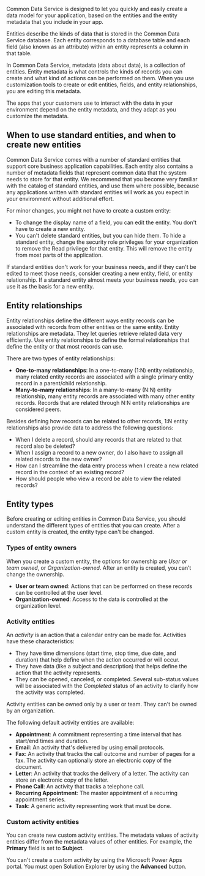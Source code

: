 Common Data Service is designed to let you quickly and easily create a data model for your application, based on the entities and the entity metadata that you include in your app. 

Entities describe the kinds of data that is stored in the Common Data Service database. Each entity corresponds to a database table and each field (also known as an attribute) within an entity represents a column in that table. 

In Common Data Service, metadata (data about data), is a collection of entities. Entity metadata is what controls the kinds of records you can create and what kind of actions can be performed on them. When you use customization tools to create or edit entities, fields, and entity relationships, you are editing this metadata.

The apps that your customers use to interact with the data in your environment depend on the entity metadata, and they adapt as you customize the metadata. 

## When to use standard entities, and when to create new entities
Common Data Service comes with a number of standard entities that support core business application capabilities. Each entity also contains a number of metadata fields that represent common data that the system needs to store for that entity. We recommend that you become very familiar with the catalog of standard entities, and use them where possible, because any applications written with standard entities will work as you expect in your environment without additional effort.

For minor changes, you might not have to create a custom entity: 

- To change the display name of a field, you can edit the entity. You don't have to create a new entity.
- You can't delete standard entities, but you can hide them. To hide a standard entity, change the security role privileges for your organization to remove the Read privilege for that entity. This will remove the entity from most parts of the application.

If standard entities don't work for your business needs, and if they can't be edited to meet those needs, consider creating a new entity, field, or entity relationship. If a standard entity almost meets your business needs, you can use it as the basis for a new entity.

## Entity relationships
Entity relationships define the different ways entity records can be associated with records from other entities or the same entity. Entity relationships are metadata. They let queries retrieve related data very efficiently. Use entity relationships to define the formal relationships that define the entity or that most records can use. 

There are two types of entity relationships:

- **One-to-many relationships**: In a one-to-many (1:N) entity relationship, many related entity records are associated with a single primary entity record in a parent/child relationship. 
- **Many-to-many relationships**: In a many-to-many (N:N) entity relationship, many entity records are associated with many other entity records. Records that are related through N:N entity relationships are considered peers.

Besides defining how records can be related to other records, 1:N entity relationships also provide data to address the following questions:

- When I delete a record, should any records that are related to that record also be deleted?
- When I assign a record to a new owner, do I also have to assign all related records to the new owner?
- How can I streamline the data entry process when I create a new related record in the context of an existing record?
- How should people who view a record be able to view the related records?

## Entity types
Before creating or editing entities in Common Data Service, you should understand the different types of entities that you can create. After a custom entity is created, the entity type can't be changed. 

### Types of entity owners
 When you create a custom entity, the options for ownership are *User or team owned*, or *Organization-owned*. After an entity is created, you can’t change the ownership. 

- **User or team owned**: Actions that can be performed on these records can be controlled at the user level.
- **Organization-owned**: Access to the data is controlled at the organization level.

### Activity entities
An *activity* is an action that a calendar entry can be made for. Activities have these characteristics:

- They have time dimensions (start time, stop time, due date, and duration) that help define when the action occurred or will occur.
- They have data (like a subject and description) that helps define the action that the activity represents. 
- They can be opened, canceled, or completed. Several sub-status values will be associated with the *Completed* status of an activity to clarify how the activity was completed. 
 
Activity entities can be owned only by a user or team. They can't be owned by an organization.

The following default activity entities are available:

- **Appointment**: A commitment representing a time interval that has start/end times and duration.
- **Email**: An activity that's delivered by using email protocols.
- **Fax**: An activity that tracks the call outcome and number of pages for a fax. The activity can optionally store an electronic copy of the document.
- **Letter**: An activity that tracks the delivery of a letter. The activity can store an electronic copy of the letter.
- **Phone Call**: An activity that tracks a telephone call.
- **Recurring Appointment**: The master appointment of a recurring appointment series.
- **Task**: A generic activity representing work that must be done.

### Custom activity entities
You can create new custom activity entities. The metadata values of activity entities differ from the metadata values of other entities. For example, the **Primary** field is set to **Subject**. 

You can't create a custom activity by using the Microsoft Power Apps portal. You must open Solution Explorer by using the **Advanced** button. 
